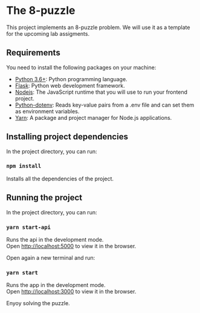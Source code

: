 # The 8-puzzle
This project implements an 8-puzzle problem. We will use it as a template for the upcoming lab assigments.

## Requirements 

You need to install the following packages on your machine:

* [Python 3.6+](https://www.python.org/): Python programming language.
* [Flask](https://flask.palletsprojects.com/): Python web development framework.
* [Nodejs](https://nodejs.org/en/): The JavaScript runtime that you will use to run your frontend project.
* [Python-dotenv](https://github.com/theskumar/python-dotenv): Reads key-value pairs from a .env file and can set them as environment variables.
* [Yarn](https://yarnpkg.com/): A package and project manager for Node.js applications.


## Installing project dependencies 

In the project directory, you can run:

### `npm install`

Installs all the dependencies of the project.

## Running the project

In the project directory, you can run:

### `yarn start-api`

Runs the api in the development mode.<br />
Open [http://localhost:5000](http://localhost:5000) to view it in the browser.

Open again a new terminal and run:

### `yarn start`

Runs the app in the development mode.<br />
Open [http://localhost:3000](http://localhost:3000) to view it in the browser.


Enyoy solving the puzzle.
